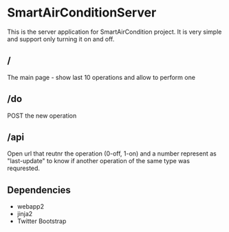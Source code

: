 # SmartAirConditionServer

This is the server application for SmartAirCondition project.
It is very simple and support only turning it on and off.

## /
The main page - show last 10 operations and allow to perform one

## /do
POST the new operation

## /api
Open url that reutnr the operation (0-off, 1-on) and a number represent as "last-update" to know if another operation of the same type was requrested.

## Dependencies
- webapp2
- jinja2
- Twitter Bootstrap
